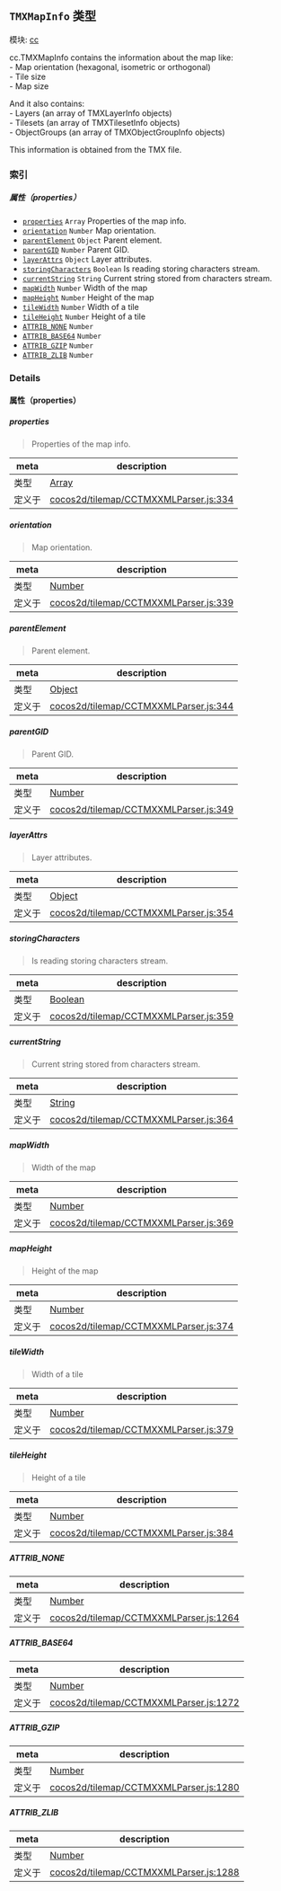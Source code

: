 ## `TMXMapInfo` 类型



模块: [cc](../modules/cc.md)


<p>cc.TMXMapInfo contains the information about the map like: <br/>
- Map orientation (hexagonal, isometric or orthogonal)<br/>
- Tile size<br/>
- Map size</p>

<p>And it also contains: <br/>
- Layers (an array of TMXLayerInfo objects)<br/>
- Tilesets (an array of TMXTilesetInfo objects) <br/>
- ObjectGroups (an array of TMXObjectGroupInfo objects) </p>

<p>This information is obtained from the TMX file. </p>



### 索引

##### 属性（properties）

  - [`properties`](#properties) `Array` Properties of the map info.
  - [`orientation`](#orientation) `Number` Map orientation.
  - [`parentElement`](#parentelement) `Object` Parent element.
  - [`parentGID`](#parentgid) `Number` Parent GID.
  - [`layerAttrs`](#layerattrs) `Object` Layer attributes.
  - [`storingCharacters`](#storingcharacters) `Boolean` Is reading storing characters stream.
  - [`currentString`](#currentstring) `String` Current string stored from characters stream.
  - [`mapWidth`](#mapwidth) `Number` Width of the map
  - [`mapHeight`](#mapheight) `Number` Height of the map
  - [`tileWidth`](#tilewidth) `Number` Width of a tile
  - [`tileHeight`](#tileheight) `Number` Height of a tile
  - [`ATTRIB_NONE`](#attribnone) `Number` 
  - [`ATTRIB_BASE64`](#attribbase64) `Number` 
  - [`ATTRIB_GZIP`](#attribgzip) `Number` 
  - [`ATTRIB_ZLIB`](#attribzlib) `Number` 





### Details


#### 属性（properties）


##### properties

> Properties of the map info.

| meta | description |
|------|-------------|
| 类型 | <a href="https://developer.mozilla.org/en/JavaScript/Reference/Global_Objects/Array" class="crosslink external" target="_blank">Array</a> |
| 定义于 | [cocos2d/tilemap/CCTMXXMLParser.js:334](https://github.com/cocos-creator/engine/blob/793ed1e41a1e981ef927cb5ecccb6f051f942b50/cocos2d/tilemap/CCTMXXMLParser.js#L334) |



##### orientation

> Map orientation.

| meta | description |
|------|-------------|
| 类型 | <a href="https://developer.mozilla.org/en/JavaScript/Reference/Global_Objects/Number" class="crosslink external" target="_blank">Number</a> |
| 定义于 | [cocos2d/tilemap/CCTMXXMLParser.js:339](https://github.com/cocos-creator/engine/blob/793ed1e41a1e981ef927cb5ecccb6f051f942b50/cocos2d/tilemap/CCTMXXMLParser.js#L339) |



##### parentElement

> Parent element.

| meta | description |
|------|-------------|
| 类型 | <a href="https://developer.mozilla.org/en/JavaScript/Reference/Global_Objects/Object" class="crosslink external" target="_blank">Object</a> |
| 定义于 | [cocos2d/tilemap/CCTMXXMLParser.js:344](https://github.com/cocos-creator/engine/blob/793ed1e41a1e981ef927cb5ecccb6f051f942b50/cocos2d/tilemap/CCTMXXMLParser.js#L344) |



##### parentGID

> Parent GID.

| meta | description |
|------|-------------|
| 类型 | <a href="https://developer.mozilla.org/en/JavaScript/Reference/Global_Objects/Number" class="crosslink external" target="_blank">Number</a> |
| 定义于 | [cocos2d/tilemap/CCTMXXMLParser.js:349](https://github.com/cocos-creator/engine/blob/793ed1e41a1e981ef927cb5ecccb6f051f942b50/cocos2d/tilemap/CCTMXXMLParser.js#L349) |



##### layerAttrs

> Layer attributes.

| meta | description |
|------|-------------|
| 类型 | <a href="https://developer.mozilla.org/en/JavaScript/Reference/Global_Objects/Object" class="crosslink external" target="_blank">Object</a> |
| 定义于 | [cocos2d/tilemap/CCTMXXMLParser.js:354](https://github.com/cocos-creator/engine/blob/793ed1e41a1e981ef927cb5ecccb6f051f942b50/cocos2d/tilemap/CCTMXXMLParser.js#L354) |



##### storingCharacters

> Is reading storing characters stream.

| meta | description |
|------|-------------|
| 类型 | <a href="https://developer.mozilla.org/en/JavaScript/Reference/Global_Objects/Boolean" class="crosslink external" target="_blank">Boolean</a> |
| 定义于 | [cocos2d/tilemap/CCTMXXMLParser.js:359](https://github.com/cocos-creator/engine/blob/793ed1e41a1e981ef927cb5ecccb6f051f942b50/cocos2d/tilemap/CCTMXXMLParser.js#L359) |



##### currentString

> Current string stored from characters stream.

| meta | description |
|------|-------------|
| 类型 | <a href="https://developer.mozilla.org/en/JavaScript/Reference/Global_Objects/String" class="crosslink external" target="_blank">String</a> |
| 定义于 | [cocos2d/tilemap/CCTMXXMLParser.js:364](https://github.com/cocos-creator/engine/blob/793ed1e41a1e981ef927cb5ecccb6f051f942b50/cocos2d/tilemap/CCTMXXMLParser.js#L364) |



##### mapWidth

> Width of the map

| meta | description |
|------|-------------|
| 类型 | <a href="https://developer.mozilla.org/en/JavaScript/Reference/Global_Objects/Number" class="crosslink external" target="_blank">Number</a> |
| 定义于 | [cocos2d/tilemap/CCTMXXMLParser.js:369](https://github.com/cocos-creator/engine/blob/793ed1e41a1e981ef927cb5ecccb6f051f942b50/cocos2d/tilemap/CCTMXXMLParser.js#L369) |



##### mapHeight

> Height of the map

| meta | description |
|------|-------------|
| 类型 | <a href="https://developer.mozilla.org/en/JavaScript/Reference/Global_Objects/Number" class="crosslink external" target="_blank">Number</a> |
| 定义于 | [cocos2d/tilemap/CCTMXXMLParser.js:374](https://github.com/cocos-creator/engine/blob/793ed1e41a1e981ef927cb5ecccb6f051f942b50/cocos2d/tilemap/CCTMXXMLParser.js#L374) |



##### tileWidth

> Width of a tile

| meta | description |
|------|-------------|
| 类型 | <a href="https://developer.mozilla.org/en/JavaScript/Reference/Global_Objects/Number" class="crosslink external" target="_blank">Number</a> |
| 定义于 | [cocos2d/tilemap/CCTMXXMLParser.js:379](https://github.com/cocos-creator/engine/blob/793ed1e41a1e981ef927cb5ecccb6f051f942b50/cocos2d/tilemap/CCTMXXMLParser.js#L379) |



##### tileHeight

> Height of a tile

| meta | description |
|------|-------------|
| 类型 | <a href="https://developer.mozilla.org/en/JavaScript/Reference/Global_Objects/Number" class="crosslink external" target="_blank">Number</a> |
| 定义于 | [cocos2d/tilemap/CCTMXXMLParser.js:384](https://github.com/cocos-creator/engine/blob/793ed1e41a1e981ef927cb5ecccb6f051f942b50/cocos2d/tilemap/CCTMXXMLParser.js#L384) |



##### ATTRIB_NONE

> 

| meta | description |
|------|-------------|
| 类型 | <a href="https://developer.mozilla.org/en/JavaScript/Reference/Global_Objects/Number" class="crosslink external" target="_blank">Number</a> |
| 定义于 | [cocos2d/tilemap/CCTMXXMLParser.js:1264](https://github.com/cocos-creator/engine/blob/793ed1e41a1e981ef927cb5ecccb6f051f942b50/cocos2d/tilemap/CCTMXXMLParser.js#L1264) |



##### ATTRIB_BASE64

> 

| meta | description |
|------|-------------|
| 类型 | <a href="https://developer.mozilla.org/en/JavaScript/Reference/Global_Objects/Number" class="crosslink external" target="_blank">Number</a> |
| 定义于 | [cocos2d/tilemap/CCTMXXMLParser.js:1272](https://github.com/cocos-creator/engine/blob/793ed1e41a1e981ef927cb5ecccb6f051f942b50/cocos2d/tilemap/CCTMXXMLParser.js#L1272) |



##### ATTRIB_GZIP

> 

| meta | description |
|------|-------------|
| 类型 | <a href="https://developer.mozilla.org/en/JavaScript/Reference/Global_Objects/Number" class="crosslink external" target="_blank">Number</a> |
| 定义于 | [cocos2d/tilemap/CCTMXXMLParser.js:1280](https://github.com/cocos-creator/engine/blob/793ed1e41a1e981ef927cb5ecccb6f051f942b50/cocos2d/tilemap/CCTMXXMLParser.js#L1280) |



##### ATTRIB_ZLIB

> 

| meta | description |
|------|-------------|
| 类型 | <a href="https://developer.mozilla.org/en/JavaScript/Reference/Global_Objects/Number" class="crosslink external" target="_blank">Number</a> |
| 定义于 | [cocos2d/tilemap/CCTMXXMLParser.js:1288](https://github.com/cocos-creator/engine/blob/793ed1e41a1e981ef927cb5ecccb6f051f942b50/cocos2d/tilemap/CCTMXXMLParser.js#L1288) |






